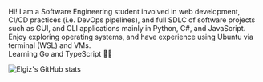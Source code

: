 Hi! I am a Software Engineering student involved in web development, CI/CD practices (i.e. DevOps pipelines), and full SDLC of software projects such as GUI, and CLI applications mainly in Python, C#, and JavaScript. Enjoy exploring operating systems, and have experience using Ubuntu via terminal (WSL) and VMs.  
Learning Go and TypeScript 👨‍💻

![Elgiz's GitHub stats](https://github-readme-stats.vercel.app/api?username=elgizabbasov&show_icons=true&theme=react)
